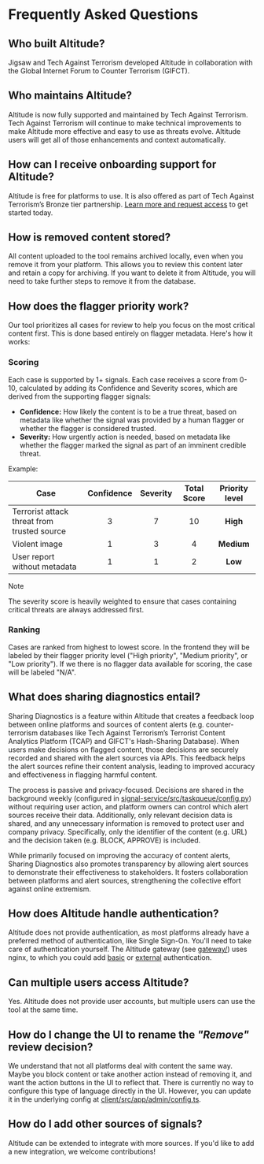 # Frequently Asked Questions

## Who built Altitude?

Jigsaw and Tech Against Terrorism developed Altitude in collaboration with the
Global Internet Forum to Counter Terrorism (GIFCT).

## Who maintains Altitude?

Altitude is now fully supported and maintained by Tech Against Terrorism. Tech
Against Terrorism will continue to make technical improvements to make Altitude
more effective and easy to use as threats evolve. Altitude users will get all of
those enhancements and context automatically.

## How can I receive onboarding support for Altitude?

Altitude is free for platforms to use. It is also offered as part of Tech Against
Terrorism’s Bronze tier partnership.
[Learn more and request access](https://techagainstterrorism.org/altitude-content-moderation-tool)
to get started today.

## How is removed content stored?

All content uploaded to the tool remains archived locally, even when you remove
it from your platform. This allows you to review this content later and retain
a copy for archiving. If you want to delete it from Altitude, you will need to
take further steps to remove it from the database.

## How does the flagger priority work?

Our tool prioritizes all cases for review to help you focus on the most critical
content first. This is done based entirely on flagger metadata. Here's how it
works:

### Scoring

Each case is supported by 1+ signals. Each case receives a score from 0-10,
calculated by adding its Confidence and Severity scores, which are derived from
the supporting flagger signals:

- **Confidence:** How likely the content is to be a true threat, based on
  metadata like whether the signal was provided by a human flagger or whether
  the flagger is considered trusted.
- **Severity:** How urgently action is needed, based on metadata like whether
  the flagger marked the signal as part of an imminent credible threat.

Example:

| Case                                        | Confidence | Severity | Total Score | **Priority level** |
| ------------------------------------------- | :--------: | :------: | :---------: | :----------------: |
| Terrorist attack threat from trusted source |     3      |    7     |     10      |      **High**      |
| Violent image                               |     1      |    3     |      4      |     **Medium**     |
| User report without metadata                |     1      |    1     |      2      |      **Low**       |

> [!NOTE]
> The severity score is heavily weighted to ensure that cases containing
> critical threats are always addressed first.

### Ranking

Cases are ranked from highest to lowest score. In the frontend they will be
labeled by their flagger priority level ("High priority", "Medium priority", or
"Low priority"). If we there is no flagger data available for scoring, the case
will be labeled "N/A".

## What does sharing diagnostics entail?

Sharing Diagnostics is a feature within Altitude that creates a feedback loop
between online platforms and sources of content alerts (e.g. counter-terrorism
databases like Tech Against Terrorism’s Terrorist Content Analytics Platform
(TCAP) and GIFCT's Hash-Sharing Database). When users make decisions on flagged
content, those decisions are securely recorded and shared with the alert sources
via APIs. This feedback helps the alert sources refine their content analysis,
leading to improved accuracy and effectiveness in flagging harmful content.

The process is passive and privacy-focused. Decisions are shared in the
background weekly (configured in
[signal-service/src/taskqueue/config.py](../signal-service/src/taskqueue/config.py))
without requiring user action, and platform owners can control which alert
sources receive their data. Additionally, only relevant decision data is shared,
and any unnecessary information is removed to protect user and company privacy.
Specifically, only the identifier of the content (e.g. URL) and the decision
taken (e.g. BLOCK, APPROVE) is included.

While primarily focused on improving the accuracy of content alerts, Sharing
Diagnostics also promotes transparency by allowing alert sources to demonstrate
their effectiveness to stakeholders. It fosters collaboration between platforms
and alert sources, strengthening the collective effort against online extremism.

## How does Altitude handle authentication?

Altitude does not provide authentication, as most platforms already have a
preferred method of authentication, like Single Sign-On. You'll need to take
care of authentication yourself. The Altitude gateway (see
[gateway/](../gateway/)) uses nginx, to which you could add
[basic](https://docs.nginx.com/nginx/admin-guide/security-controls/configuring-http-basic-authentication/)
or
[external](https://docs.nginx.com/nginx/admin-guide/security-controls/configuring-subrequest-authentication/)
authentication.

## Can multiple users access Altitude?

Yes. Altitude does not provide user accounts, but multiple users can use the
tool at the same time.

## How do I change the UI to rename the _"Remove"_ review decision?

We understand that not all platforms deal with content the same way. Maybe you
block content or take another action instead of removing it, and want the action
buttons in the UI to reflect that. There is currently no way to configure this
type of language directly in the UI. However, you can update it in the
underlying config at
[client/src/app/admin/config.ts](../client/src/app/admin/config.ts).

## How do I add other sources of signals?

Altitude can be extended to integrate with more sources. If you'd like to add a
new integration, we welcome contributions!
